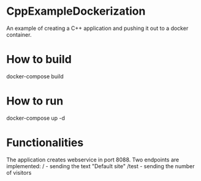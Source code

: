 # CppExampleDockerization
An example of creating a C++ application and pushing it out to a docker container.

# How to build 
docker-compose build

# How to run 
docker-compose up -d

# Functionalities
The application creates webservice in port 8088. 
Two endpoints are implemented:
/ - sending the text "Default site"
/test - sending the number of visitors 
